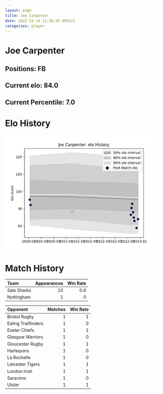 ```yaml
---  
layout: page  
title: Joe Carpenter  
date: 2022-12-14 11:36:29.495222  
categories: player  
---
```

# Joe Carpenter

## Positions: FB

## Current elo: 84.0

## Current Percentile: 7.0

# Elo History


![elo history](history_JoeCarpenter.png)
# Match History


| Team        |   Appearances |   Win Rate |
|:------------|--------------:|-----------:|
| Sale Sharks |            10 |        0.6 |
| Nottingham  |             1 |        0   |

| Opponent            |   Matches |   Win Rate |
|:--------------------|----------:|-----------:|
| Bristol Rugby       |         1 |          1 |
| Ealing Trailfinders |         1 |          0 |
| Exeter Chiefs       |         1 |          1 |
| Glasgow Warriors    |         1 |          0 |
| Gloucester Rugby    |         1 |          1 |
| Harlequins          |         1 |          0 |
| La Rochelle         |         1 |          0 |
| Leicester Tigers    |         1 |          1 |
| London Irish        |         1 |          1 |
| Saracens            |         1 |          0 |
| Ulster              |         1 |          1 |